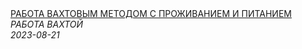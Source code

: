 <!--2023-08-21 11:33:48-->
<div class="yb">
  <a class="nodecor" href="/index.html?rabota/rabota_vahtovym_metodom_s_projivaniem_i_pitaniem">
    <img class="preview" data-videoid="_wn53daK5Tk" src="https://i4.ytimg.com/vi/_wn53daK5Tk/hqdefault.jpg" align="middle" alt="">
  </a>
  <div class="inlbl text">
    <a class="nodecor" href="/index.html?rabota/rabota_vahtovym_metodom_s_projivaniem_i_pitaniem">РАБОТА ВАХТОВЫМ МЕТОДОМ С ПРОЖИВАНИЕМ И ПИТАНИЕМ</a><br>
    <i class="smaller2">РАБОТА ВАХТОЙ</i><br>
    <i class="smaller3">2023-08-21</i>
  </div>
</div>
